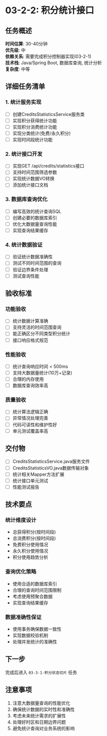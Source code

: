 # 03-2-2: 积分统计接口

## 任务概述
**时间估算**: 30-40分钟  
**优先级**: 中  
**依赖关系**: 需要完成积分控制器实现(03-2-1)  
**技术栈**: Java/Spring Boot, 数据库查询, 统计分析  
**复杂度**: 中等

## 详细任务清单

### 1. 统计服务实现
- [ ] 创建CreditsStatisticsService服务类
- [ ] 实现积分获得统计功能
- [ ] 实现积分消费统计功能
- [ ] 实现分类统计(免费/永久积分)
- [ ] 实现时间段统计功能

### 2. 统计接口开发
- [ ] 实现GET /api/credits/statistics接口
- [ ] 支持时间范围筛选参数
- [ ] 实现统计数据VO转换
- [ ] 添加统计接口文档

### 3. 数据库查询优化
- [ ] 编写高效的统计查询SQL
- [ ] 创建必要的数据库索引
- [ ] 优化大数据量查询性能
- [ ] 实现查询结果缓存

### 4. 统计数据验证
- [ ] 验证统计数据准确性
- [ ] 测试不同时间范围的查询
- [ ] 验证边界条件处理
- [ ] 测试查询性能

## 验收标准

### 功能验收
- [ ] 统计数据计算准确
- [ ] 支持灵活的时间范围查询
- [ ] 能正确区分不同类型积分统计
- [ ] 接口响应格式规范

### 性能验收
- [ ] 统计查询响应时间 < 500ms
- [ ] 支持大数据量统计(10万+记录)
- [ ] 合理的内存使用
- [ ] 数据库查询效率高

### 质量验收
- [ ] 统计算法逻辑正确
- [ ] 异常情况处理完善
- [ ] 代码可读性和维护性好
- [ ] 单元测试覆盖率高

## 交付物
- [ ] CreditsStatisticsService.java服务文件
- [ ] CreditsStatisticsVO.java数据传输对象
- [ ] 统计相关Mapper方法扩展
- [ ] 统计接口单元测试
- [ ] 性能测试报告

## 技术要点

### 统计维度设计
- 总获得积分(按时间段)
- 总消费积分(按时间段)
- 免费积分使用情况
- 永久积分使用情况
- 积分使用趋势分析

### 查询优化策略
- 使用合适的数据库索引
- 合理的查询时间范围限制
- 考虑使用预聚合数据
- 实现查询结果缓存

### 数据准确性保证
- 使用事务确保数据一致性
- 实现数据校验机制
- 处理并发统计的准确性

## 下一步
完成后进入 `03-3-1-积分状态切片` 任务

## 注意事项
1. 注意大数据量查询的性能优化
2. 确保统计数据的实时性和准确性
3. 考虑未来统计需求的扩展性
4. 处理好时区和日期边界问题
5. 避免统计查询对业务系统的影响
